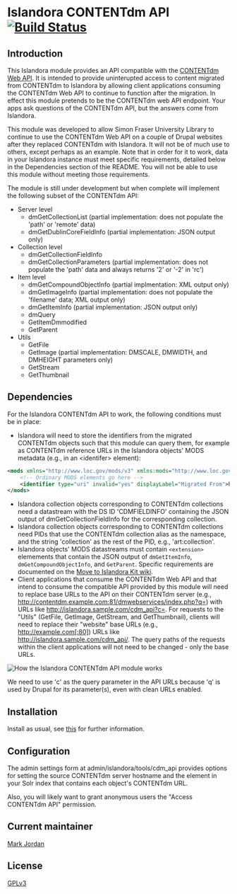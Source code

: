 # Islandora CONTENTdm API [![Build Status](https://travis-ci.org/mjordan/islandora_cdm_api.png?branch=7.x)](https://travis-ci.org/mjordan/islandora_cdm_api)

## Introduction

This Islandora module provides an API compatible with the [CONTENTdm Web API](http://www.contentdm.org/help6/custom/customize2a.asp). It is intended to provide uninterupted access to content migrated from CONTENTdm to Islandora by allowing client applications consuming the CONTENTdm Web API to continue to function after the migration. In effect this module pretends to be the CONTENTdm web API endpoint. Your apps ask questions of the CONTENTdm API, but the answers come from Islandora.

This module was developed to allow Simon Fraser University Library to continue to use the CONTENTdm Web API on a couple of Drupal websites after they replaced CONTENTdm with Islandora. It will not be of much use to others, except perhaps as an example. Note that in order for it to work, data in your Islandora instance must meet specific requirements, detailed below in the Dependencies section of thie README. You will not be able to use this module without meeting those requirements.

The module is still under development but when complete will implement the following subset of the CONTENTdm API:

* Server level
  * dmGetCollectionList (partial implementation: does not populate the 'path' or 'remote' data)
  * dmGetDublinCoreFieldInfo (partial implementation: JSON output only)
* Collection level
  * dmGetCollectionFieldInfo
  * dmGetCollectionParameters (partial implementation: does not populate the 'path' data and always returns '2' or '-2' in 'rc')
* Item level
  * dmGetCompoundObjectInfo (partial implmentation: XML output only)
  * dmGetImageInfo (partial implementation: does not populate the 'filename' data; XML output only)
  * dmGetItemInfo (partial implementation: JSON output only)
  * dmQuery
  * GetItemDmmodified
  * GetParent
* Utils
  * GetFile
  * GetImage (partial implementation: DMSCALE, DMWIDTH, and DMHEIGHT parameters only)
  * GetStream
  * GetThumbnail

## Dependencies

For the Islandora CONTENTdm API to work, the following conditions must be in place:

* Islandora will need to store the identifiers from the migrated CONTENTdm objects such that this module can query them, for example as CONTENTdm reference URLs in the Islandora objects' MODS metadata (e.g., in an &lt;identifer&gt; element):
```xml
<mods xmlns="http://www.loc.gov/mods/v3" xmlns:mods="http://www.loc.gov/mods/v3" xmlns:xsi="http://www.w3.org/2001/XMLSchema-instance" xmlns:xlink="http://www.w3.org/1999/xlink">
    <!-- Ordinary MODS elements go here -->
    <identifier type="uri" invalid="yes" displayLabel="Migrated From">http://contentdm.example.com/cdm/ref/collection/testcoll1/id/100</identifier>
</mods>
```
* Islandora collection objects corresponding to CONTENTdm collections need a datastream with the DS ID 'CDMFIELDINFO' containing the JSON output of dmGetCollectionFieldInfo for the corresponding collection.
* Islandora collection objects corresponding to CONTENTdm collections need PIDs that use the CONTENTdm collection alias as the namespace, and the string 'collection' as the rest of the PID, e.g., 'art:collection'.
* Islandora objects' MODS datastreams must contain `<extension>` elemements that contain the JSON output of `dmGetItemInfo`, `dmGetCompoundObjectInfo`, and `GetParent`. Specific requirements are documented on the [Move to Islandora Kit wiki](https://github.com/MarcusBarnes/mik/wiki/Metadata-manipulator:-AddContentdmData).
* Client applications that consume the CONTENTdm Web API and that intend to consume the compatible API provided by this module will need to replace base URLs to the API on their CONTENTdm server (e.g., http://contentdm.example.com:81/dmwebservices/index.php?q=) with URLs like http://islandora.sample.com/cdm_api?c=. For requests to the "Utils" (GetFile, GetImage, GetStream, and GetThumbnail), clients will need to replace their "website" base URLs (e.g., http://example.com[:80]) URLs like http://islandora.sample.com/cdm_api/. The query paths of the requests within the client applications will not need to be changed - only the base URLs.

![How the Islandora CONTENTdm API module works](https://dl.dropboxusercontent.com/u/1015702/linked_to/IslandoraCONTENTdmAPIModuleActivityDiagram.png)

We need to use 'c' as the query parameter in the API URLs because 'q' is used by Drupal for its parameter(s), even with clean URLs enabled.

## Installation

Install as usual, see [this](https://drupal.org/documentation/install/modules-themes/modules-7) for further information.

## Configuration

The admin settings form at admin/islandora/tools/cdm_api provides options for setting the source CONTENTdm server hostname and the element in your Solr index that contains each object's CONTENTdm URL.

Also, you will likely want to grant anonymous users the "Access CONTENTdm API" permission.

## Current maintainer

[Mark Jordan](https://github.com/mjordan)

## License

[GPLv3](http://www.gnu.org/licenses/gpl-3.0.txt)
